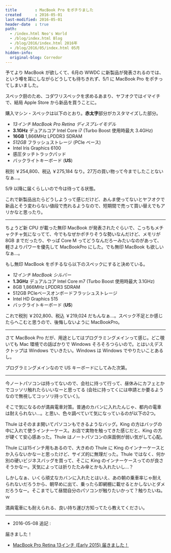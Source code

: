 ```yaml
---
title        : MacBook Pro をポチりました
created      : 2016-05-01
last-modified: 2016-05-01
header-date  : true
path:
  - /index.html Neo's World
  - /blog/index.html Blog
  - /blog/2016/index.html 2016年
  - /blog/2016/05/index.html 05月
hidden-info:
  original-blog: Corredor
---
```


予てより MacBook が欲しくて、6月の WWDC に新製品が発表されるのでは、という噂を耳にしながらどうしても待ちきれず、5/1 に MacBook Pro をポチってしまいました。

スペック厨のため、コダワリスペックを求めるあまり、ヤフオクではイマイチで、結局 Apple Store から新品を買うことに。

購入マシン・スペックは以下のとおり。**赤太字**部分がカスタマイズした部分。

- *13インチ MacBook Pro Retina ディスプレイモデル*
- **3.1GHz** デュアルコア Intel Core i7 (Turbo Boost 使用時最大 3.4GHz)
- **16GB** 1,866MHz LPDDR3 SDRAM
- *512GB* フラッシュストレージ (PCIe ベース)
- Intel Iris Graphics 6100
- 感圧タッチトラックパッド
- バックライトキーボード (**US**)

税別 ￥254,800、税込 ￥275,184 なり。27万の買い物って今までしたことないなぁ…。

5/9 以降に届くらしいので今は待ってる状態。

これで新製品出たらどうしようって感じだけど、あんま使ってないとヤフオクで新品とそう変わらない値段で売れるようなので、短期間で売って買い替えでもアリかなと思ったり。

---

ちょうど新 CPU が載った無印 MacBook が発表されたぐらいで、こっちもメチャクチャ気になってて、今でもなぜかポチりそうな勢いなんだけど、メモリが 8GB までだったり、やっぱ Core M ってどうなんだろーみたいなのがあって、軽さよりパワーを優先して MacBookPro にした。でも無印 MacBook も欲しいなぁ…。

もし無印 MacBook をポチるなら以下のスペックにすると決めている。

- *12インチ MacBook シルバー*
- **1.3GHz** デュアルコア Intel Core m7 (Turbo Boost 使用時最大 3.1GHz)
- 8GB 1,866MHz LPDDR3 SDRAM
- 512GB PCIeベースオンボードフラッシュストレージ
- Intel HD Graphics 515
- バックライトキーボード (**US**)

これで税別 ￥202,800、税込 ￥219,024 だもんなぁ…。スペック不足とか感じたらへこむと思うので、後悔しないように MacBookPro。

---

さて MacBook Pro だが、用途としてはプログラミングメインって感じ。どこ覗いても Mac 環境での話ばかりで Windows そろそろつらいので。とはいえデスクトップは Windows でいきたい。Windows は Windows でやりたいことあるし。

プログラミングメインなので US キーボードにしてみた次第。

---

今ノートパソコンは持ってないので、会社に持って行って、昼休みにカフェとかでコッソリ触れたらいいなーと思ってる (会社に持ってくには申請とか要るようなので無視してコッソリ持っていく)。

そこで気になるのが満員電車対策。普通のカバンに入れたんじゃ、都内の電車は耐えられない…。と思い、色々調べていて気になっているのが以下の2つ。

Thule はそのまま開いてパソコンもできるようなバッグ。King の方はバッグの中に入れて使うインナーケース。お店で実物を触ってきた感じだと、King の方が硬くて安心感あった。Thule はノートパソコンの床面側が弱い気がして心配。

Thule には15インチ用もあるので、大きめの Thule に King のインナーケースとか入らないかなーと思ったけど、サイズ的に無理だった。Thule ではなく、何か別の硬いビジネスバッグを買って、そこに King のインナーケースってのが良さそうかなー。天気によっては折りたたみ傘とかも入れたいし…？

しかしなぁ、いくら頑丈なカバンに入れたとはいえ、あの朝の乗車率じゃ耐えられないだろうから、朝早めに出て、乗ったら即網棚に載せるとかしないとダメだろうなー。そこまでして昼間自分のパソコンが触りたいかって？触りたいね。ｗ

満員電車にも耐えられる、良い持ち運び方知ってたら教えてください。

---

- 2016-05-08 追記 :

届きました！

- [MacBook Pro Retina 13インチ (Early 2015) 届きました！](08-01.html)
